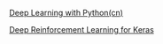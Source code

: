 
[Deep Learning with Python(cn)](https://cnbeining.github.io/deep-learning-with-python-cn/)

[Deep Reinforcement Learning for Keras](https://github.com/keras-rl/keras-rl)
